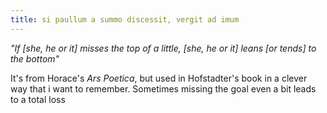 ```yaml
---
title: si paullum a summo discessit, vergit ad imum
---
```


*"If [she, he or it] misses the top of a little, [she, he or it] leans
[or tends] to the bottom"*

It's from Horace's *Ars Poetica*, but used in Hofstadter's book in a
clever way that i want to remember. Sometimes missing the goal even a
bit leads to a total loss
